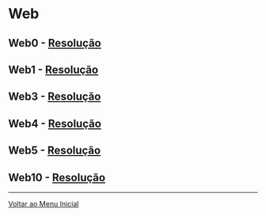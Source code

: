 # Web

## Web0 - [Resolução](https://writeup.insidersec.io/web/web0)

## Web1 - [Resolução](https://writeup.insidersec.io/web/web1)

## Web3 - [Resolução](https://writeup.insidersec.io/web/web3)

## Web4 - [Resolução](https://writeup.insidersec.io/web/web4)

## Web5 - [Resolução](https://writeup.insidersec.io/web/web5)
 
## Web10 - [Resolução](https://writeup.insidersec.io/web/web10)

---

[Voltar ao Menu Inicial](https://writeup.insidersec.io/)